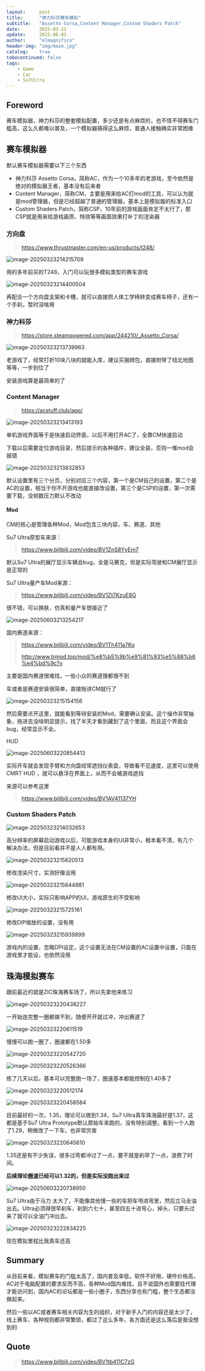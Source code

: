 ```yaml
---
layout:     post
title:      "神力科莎赛车模拟"
subtitle:   "Assetto Corsa,Content Manager,Custom Shaders Patch"
date:       2025-03-23
update:     2025-06-03
author:     "elmagnifico"
header-img: "img/maze.jpg"
catalog:    true
tobecontinued: false
tags:
    - Game
    - Car
    - Su7Ultra
---
```


## Foreword

赛车模拟器，神力科莎的整套模拟配置，多少还是有点麻烦的，也不怪不得赛车门槛高，这么久都难以普及，一个模拟器搞得这么麻烦，普通人接触确实非常困难



## 赛车模拟器

默认赛车模拟器需要以下三个东西

- 神力科莎 Assetto Corsa，简称AC，作为一个10多年的老游戏，至今依然是绝对的模拟器王者，基本没有后来者
- Content Manager，简称CM，主要是用来给AC打mod的工具，可以认为就是mod管理器，但是已经超越了普通的管理器，基本上是模拟器的标准入口
- Custom Shaders Patch，简称CSP，10年前的游戏画面肯定不太行了，那CSP就是用来给游戏画质、特效等等画面效果打补丁的渲染器



### 方向盘

> https://www.thrustmaster.com/en-us/products/t248/

![image-20250323214215709](https://img.elmagnifico.tech/static/upload/elmagnifico/202503232142788.png)

用的多年前买的T248，入门可以玩很多模拟类型的赛车游戏

![image-20250323214400504](https://img.elmagnifico.tech/static/upload/elmagnifico/202503232144658.png)

再配合一个方向盘支架和卡槽，就可以直接把人体工学椅转变成赛车椅子，还有一个手刹，暂时没啥用



### 神力科莎

> https://store.steampowered.com/app/244210/_Assetto_Corsa/

![image-20250323213739963](https://img.elmagnifico.tech/static/upload/elmagnifico/202503232137067.png)

老游戏了，经常打折10块八块的就能入库，建议买捆绑包，直接附带了纽北地图等等，一步到位了

安装游戏算是最简单的了



### Content Manager

> https://acstuff.club/app/

![image-20250323213413193](https://img.elmagnifico.tech/static/upload/elmagnifico/202503232134360.png)

单机游戏界面等于是快速启动界面，以后不用打开AC了，全靠CM快速启动



下载以后需要定位游戏目录，然后提示的各种插件，建议全装，否则一堆mod会报错

![image-20250323213832853](https://img.elmagnifico.tech/static/upload/elmagnifico/202503232138050.png)

默认设置里有三个分页，分别对应三个内容，第一个是CM自己的设置，第二个是AC的设置，相当于你不开游戏也能直接改设置，第三个是CSP的设置，第一次需要下载，没帧数压力默认不改动



#### Mod

CM的核心是管理各种Mod，Mod包含三块内容，车、赛道、其他



Su7 Ultra原型车来源：

> https://www.bilibili.com/video/BV1ZnS8YyEm7

默认Su7 Ultra的展厅显示车辆会bug，全是马赛克，但是实际驾驶和CM展厅显示是正常的



Su7 Ultra量产车Mod来源：

> https://www.bilibili.com/video/BV1Zt7KzuE8G

很不错，可以换肤，仿真和量产车很接近了

![image-20250603213254217](https://img.elmagnifico.tech/static/upload/elmagnifico/202506032133357.png)

国内赛道来源：

> https://www.bilibili.com/video/BV1Th411a7Ko
>
> http://www.trmod.top/mod/%e8%b5%9b%e9%81%93%e5%88%b6%e4%bd%9c?v

主要是国内赛道很难找，一些小众的赛道搜都搜不到

车或者是赛道安装很简单，直接拖进CM就行了

![image-20250323215154156](https://img.elmagnifico.tech/static/upload/elmagnifico/202503232151224.png)

然后需要点开这里，就能看到等待安装的Mod，需要确认安装。这个操作非常抽象，拖进去没啥明显提示，找了半天才看到藏到了这个里面，而且这个界面会bug，经常显示不全。



HUD

![image-20250603220854413](https://img.elmagnifico.tech/static/upload/elmagnifico/202506032208470.png)

实际开车就会发现手臂和方向盘经常遮挡仪表盘，导致看不见速度，这里可以使用CMRT HUD ，就可以悬浮在界面上，从而不会被游戏遮挡

来源可以参考这里

> https://www.bilibili.com/video/BV1AV41137YH



### Custom Shaders Patch

![image-20250323214032653](https://img.elmagnifico.tech/static/upload/elmagnifico/202503232140816.png)

高分辨率的屏幕启动游戏以后，可能游戏本身的UI非常小，根本看不清，有几个解决办法，但是目前看并不是人人都有用。



![image-20250323215620513](https://img.elmagnifico.tech/static/upload/elmagnifico/202503232156592.png)

修改渲染尺寸，实测好像没用



![image-20250323215644881](https://img.elmagnifico.tech/static/upload/elmagnifico/202503232156973.png)

修改UI大小，实际只影响APP的UI，游戏原生的不受影响



![image-20250323215725161](https://img.elmagnifico.tech/static/upload/elmagnifico/202503232157200.png)

修改DIP缩放的设置，没有用



![image-20250323215939899](https://img.elmagnifico.tech/static/upload/elmagnifico/202503232159065.png)

游戏内的设置，忽略DPI设定，这个设置无法在CM设置的AC设置中设置，只能在游戏里才能设，也依然没用



## 珠海模拟赛车

跟前最近的就是ZIC珠海赛车场了，所以先拿他来练习

![image-20250323220438227](https://img.elmagnifico.tech/static/upload/elmagnifico/202503232204262.png)

一开始连完整一圈都做不到，随便开开就过冲，冲出赛道了

![image-20250323220611519](https://img.elmagnifico.tech/static/upload/elmagnifico/202503232206548.png)

慢慢可以跑一圈了，圈速都在1.50多

![image-20250323220542720](https://img.elmagnifico.tech/static/upload/elmagnifico/202503232205757.png)

![image-20250323220526366](https://img.elmagnifico.tech/static/upload/elmagnifico/202503232205399.png)

练了几天以后，基本可以完整跑一场了，圈速基本都能控制在1.40多了

![image-20250323220512174](https://img.elmagnifico.tech/static/upload/elmagnifico/202503232205209.png)

![image-20250323220458584](https://img.elmagnifico.tech/static/upload/elmagnifico/202503232204637.png)

目前最好的一次，1.35，理论可以做到1.34，Su7 Ultra真车珠海最好是1.37，这都是基于Su7 Ultra Prototype默认原始车来跑的，没有特别调整。看到一个人跑了1.29，稍微改了一下车，也非常厉害

![image-20250323220645610](https://img.elmagnifico.tech/static/upload/elmagnifico/202503232206684.png)

1.35还是有不少失误，很多过弯都冲过了一点，要不就是刹早了一点，浪费了时间。

**后续理论圈速已经可以1.32的，但是实际没跑出来过**

![image-20250603220738950](https://img.elmagnifico.tech/static/upload/elmagnifico/202506032207991.png)

Su7 Ultra由于马力 太大了，不能像其他慢一些的车把车甩进弯里，然后立马全油出去。Ultra必须得很早刹车，刹到六七十，甚至四五十进弯心，掉头，只要头过来了就可以全油门冲出去。



![image-20250323222834225](https://img.elmagnifico.tech/static/upload/elmagnifico/202503232228368.png)

现在模拟里程比我真车还高

## Summary

从目前来看，模拟赛车的门槛太高了，国内普及率低，软件不好用，硬件价格高，AC对于电脑配置的要求反而不高，各种Mod国内难找，且不说国外也需要挂代理才能访问到，国内AC的论坛都是一些小圈子，东西分享也有门槛，整个生态都没做起来。

然后一些以AC或者赛车相关内容为生的组织，对于新手入门的内容还是太少了，线上赛车、各种规则都非常繁琐，都过了这么多年，各方面还是这么落后是我没想到的



## Quote

> https://www.bilibili.com/video/BV1tb411C7zG
